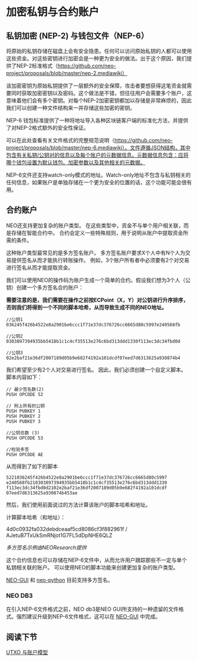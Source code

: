 # 加密私钥与合约账户

## 私钥加密 (NEP-2) 与钱包文件（NEP-6）

将原始的私钥存储在磁盘上会有安全隐患。任何可以访问原始私钥的人都可以使用这些资金。对这些密钥进行加密会是一种更为安全的做法。出于这个原因，我们提供了NEP-2标准格式（https://github.com/neo-project/proposals/blob/master/nep-2.mediawiki）

该加密密钥为原始私钥提供了一层额外的安全保障，攻击者要想获得这笔资金就需要同时获取加密密钥以及密码。这个做法是不错，但往往用户会需要多个账户，这意味着他们会有多个密钥。对每个NEP-2加密密钥都加以存储是非常麻烦的，因此我们可以创建一种文件结构来一并存储这些加密的密钥。

NEP-6 钱包标准提供了一种将地址导入各种区块链客户端的标准化方法，并提供了对NEP-2格式额外的安全性保证。

可以在此处查看有关文件格式的完整规范说明（https://github.com/neo-project/proposals/blob/master/nep-6.mediawiki）。文件遵循JSON结构，其中包含有关私钥/公钥对的信息以及每个账户的元数据信息。元数据信息包含：应将哪个钱包设置为默认钱包、加密参数以及其他相关的元数据。

NEP-6文件还支持watch-only模式的地址。Watch-only地址不包含与私钥相关的任何信息，如果账户是单独存储在一个更为安全的位置的话，这个功能可能会很有用。

## 合约账户
NEO还支持更加复杂的账户类型。 在这些类型中，资金不与单个用户相关联，而是存储在智能合约中。 合约会定义一些特殊规则，用于说明从账户中提取资金所需的条件。

这种账户类型最常见的是多方签名账户。 多方签名账户要求X个人中有N个人为交易提供签名从而才能执行转账操作。 例如，3个账户所有者中必须要有2个对交易进行签名从而才能提取资金。

我们可以使用NEO的操作码为账户生成一个简单的合约。假设我们想为3个人（公钥）创建一个多方签名合约账户：

**需要注意的是，我们需要在操作之前按ECPoint（X，Y）对公钥进行升序排序，否则我们将得到一个不同的脚本哈希，从而导致生成不同的NEO地址。**

```
//公钥1
036245f426b4522e8a2901be6ccc1f71e37dc376726cc6665d80c5997e240568fb

//公钥2
0303897394935bb5418b1c1c4cf35513e276c6bd313ddd1330f113ec3dc34fbd0d

//公钥3
02e2baf21e36df2007189d05b9e682f4192a101dcdf07eed7d6313625a930874b4
```

我们希望至少有2个人对交易进行签名。 因此，我们必须创建一个自定义脚本。 脚本内容如下：

```
// 最少签名数(2)
PUSH OPCODE 52

// 附上所有的公钥
PUSH PUBKEY 1
PUSH PUBKEY 2
PUSH PUBKEY 3

//公钥总数 (3)
PUSH OPCODE 53

//检验多签
PUSH OPCODE AE
```

从而得到了如下的脚本

```
5221036245f426b4522e8a2901be6ccc1f71e37dc376726cc6665d80c5997
e240568fb210303897394935bb5418b1c1c4cf35513e276c6bd313ddd1330
f113ec3dc34fbd0d2102e2baf21e36df2007189d05b9e682f4192a101dcdf
07eed7d6313625a930874b453ae
```

然后，我们使用前面说过的方法计算该账户的脚本哈希和地址。

计算脚本哈希（和地址）：

4d0c0932fa032debdceaaf5cd8086cf3f882961f / AJetuB7TxUkSmRNjot1G7FL5dDpNHE6QLZ

*多方签名示例由NEOResearch提供*

这个合约信息也可以存储在NEP-6文件中，从而允许用户跟踪那些不一定与单个私钥相关联的账户。 可以使用NEO的脚本功能来创建更加复杂的账户类型。

[NEO-GUI](https://github.com/neo-project/neo-gui) 和 [neo-python](https://github.com/CityOfZion/neo-python) 目前支持多方签名。

### NEO DB3
在引入NEP-6文件格式之前，NEO db3是NEO GUI所支持的一种遗留的文件格式。强烈建议升级到NEP-6文件格式，这可以在 [NEO-GUI](../../../docs/zh-cn/node/gui/wallet.md) 中完成。

## 阅读下节

[UTXO 与账户模型](4-UTXO_and_account_models.md)

